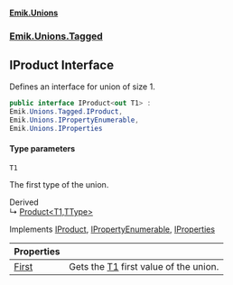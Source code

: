 #### [Emik.Unions](index.md 'index')
### [Emik.Unions.Tagged](Emik.Unions.Tagged.md 'Emik.Unions.Tagged')

## IProduct<T1> Interface

Defines an interface for union of size 1.

```csharp
public interface IProduct<out T1> :
Emik.Unions.Tagged.IProduct,
Emik.Unions.IPropertyEnumerable,
Emik.Unions.IProperties
```
#### Type parameters

<a name='Emik.Unions.Tagged.IProduct_T1_.T1'></a>

`T1`

The first type of the union.

Derived  
&#8627; [Product&lt;T1,TType&gt;](Product_T1,TType_.md 'Emik.Unions.Tagged.Product<T1,TType>')

Implements [IProduct](IProduct.md 'Emik.Unions.Tagged.IProduct'), [IPropertyEnumerable](IPropertyEnumerable.md 'Emik.Unions.IPropertyEnumerable'), [IProperties](IProperties.md 'Emik.Unions.IProperties')

| Properties | |
| :--- | :--- |
| [First](IProduct_T1_.First.md 'Emik.Unions.Tagged.IProduct<T1>.First') | Gets the [T1](IProduct_T1_.md#Emik.Unions.Tagged.IProduct_T1_.T1 'Emik.Unions.Tagged.IProduct<T1>.T1') first value of the union. |
